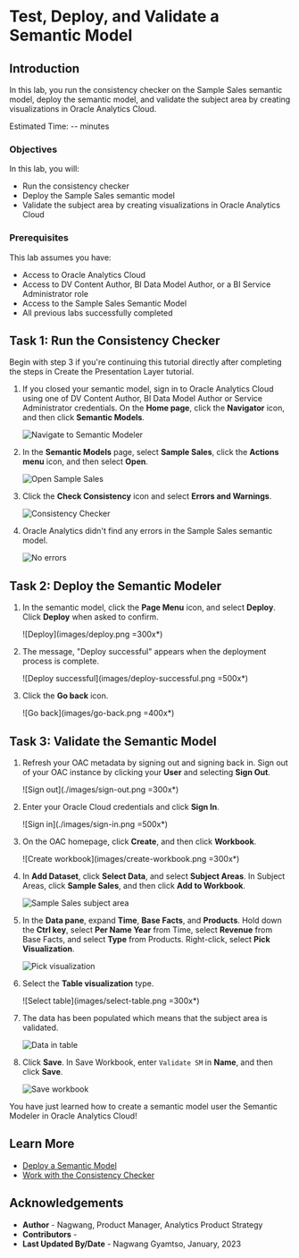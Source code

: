 # Test, Deploy, and Validate a Semantic Model

## Introduction

In this lab, you run the consistency checker on the Sample Sales semantic model, deploy the semantic model, and validate the subject area by creating visualizations in Oracle Analytics Cloud.

Estimated Time: -- minutes

### Objectives

In this lab, you will:
* Run the consistency checker
* Deploy the Sample Sales semantic model
* Validate the subject area by creating visualizations in Oracle Analytics Cloud

### Prerequisites

This lab assumes you have:
* Access to Oracle Analytics Cloud
* Access to DV Content Author, BI Data Model Author, or a BI Service Administrator role
* Access to the Sample Sales Semantic Model
* All previous labs successfully completed


## Task 1: Run the Consistency Checker

Begin with step 3 if you're continuing this tutorial directly after completing the steps in Create the Presentation Layer tutorial.

1. If you closed your semantic model, sign in to Oracle Analytics Cloud using one of DV Content Author, BI Data Model Author or Service Administrator credentials. On the **Home page**, click the **Navigator** icon, and then click **Semantic Models**.

	![Navigate to Semantic Modeler](images/nav-semantic-modeler.png)

2. In the **Semantic Models** page, select **Sample Sales**, click the **Actions menu** icon, and then select **Open**.

	![Open Sample Sales](images/open-sample-sales.png)

3. Click the **Check Consistency** icon and select **Errors and Warnings**.

	![Consistency Checker](images/consistency-checker.png)

4. Oracle Analytics didn't find any errors in the Sample Sales semantic model.

	![No errors](images/no-errors.png)

## Task 2: Deploy the Semantic Modeler

1. In the semantic model, click the **Page Menu** icon, and select **Deploy**. Click **Deploy** when asked to confirm.

	![Deploy](images/deploy.png =300x*)

2. The message, "Deploy successful" appears when the deployment process is complete.

	![Deploy successful](images/deploy-successful.png =500x*)

3. Click the **Go back** icon.

	![Go back](images/go-back.png =400x*)

## Task 3: Validate the Semantic Model

1. Refresh your OAC metadata by signing out and signing back in. Sign out of your OAC instance by clicking your **User** and selecting **Sign Out**.

	![Sign out](./images/sign-out.png =300x*)

2. Enter your Oracle Cloud credentials and click **Sign In**.

	![Sign in](./images/sign-in.png =500x*)

3. On the OAC homepage, click **Create**, and then click **Workbook**.

	![Create workbook](images/create-workbook.png =300x*)

4. In **Add Dataset**, click **Select Data**, and select **Subject Areas**. In Subject Areas, click **Sample Sales**, and then click **Add to Workbook**.

	![Sample Sales subject area](images/add-sample-sales.png)

5. In the **Data pane**, expand **Time**, **Base Facts**, and **Products**. Hold down the **Ctrl key**, select **Per Name Year** from Time, select **Revenue** from Base Facts, and select **Type** from Products. Right-click, select **Pick Visualization**.

	![Pick visualization](./images/pick-viz.png)

6. Select the **Table visualization** type.

	![Select table](images/select-table.png =300x*)

7. The data has been populated which means that the subject area is validated.

	![Data in table](./images/data-table.png)

8. Click **Save**. In Save Workbook, enter <code>Validate SM</code> in **Name**, and then click **Save**.

	![Save workbook](./images/save-workbook.png)

You have just learned how to create a semantic model user the Semantic Modeler in Oracle Analytics Cloud!

## Learn More
* [Deploy a Semantic Model](https://docs.oracle.com/en/cloud/paas/analytics-cloud/acmdg/deploy-semantic-model.html)
* [Work with the Consistency Checker](https://docs.oracle.com/en/cloud/paas/analytics-cloud/acmdg/work-consistency-checker.html#GUID-DBBDF46F-2CB0-4EBD-BD98-0B75D9F0FD3E)

## Acknowledgements
* **Author** - Nagwang, Product Manager, Analytics Product Strategy
* **Contributors** -
* **Last Updated By/Date** - Nagwang Gyamtso, January, 2023

